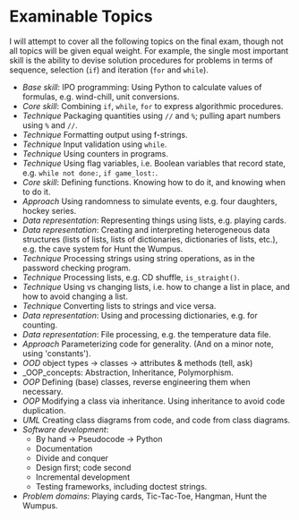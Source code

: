 # Examinable Topics

I will attempt to cover all the following topics on the final exam,
though not all topics will be given equal weight. For example, the
single most important skill is the ability to devise solution procedures
for problems in terms of sequence, selection (`if`) and iteration (`for` and
`while`).

- _Base skill_: IPO programming: Using Python to calculate values of
    formulas, e.g. wind-chill, unit conversions.
- _Core skill_: Combining `if`, `while`, `for` to express algorithmic
    procedures.
- _Technique_ Packaging quantities using `//` and `%`; pulling apart
    numbers using `%` and `//`.
- _Technique_ Formatting output using f-strings.
- _Technique_ Input validation using `while`.
- _Technique_ Using counters in programs.
- _Technique_ Using flag variables, i.e. Boolean variables that
    record state, e.g. `while not done:`, `if game_lost:`.
- _Core skill_: Defining functions. Knowing how to do it, and knowing
    when to do it.
- _Approach_ Using randomness to simulate events, e.g. four
    daughters, hockey series.
- _Data representation_: Representing things using lists, e.g. playing
    cards.
- _Data representation_: Creating and interpreting heterogeneous data
    structures (lists of lists, lists of dictionaries, dictionaries of
    lists, etc.), e.g. the cave system for Hunt the Wumpus.
- _Technique_ Processing strings using string operations, as in the
    password checking program.
- _Technique_ Processing lists, e.g. CD shuffle, `is_straight()`.
- _Technique_ Using vs changing lists, i.e. how to change a list in
    place, and how to avoid changing a list.
- _Technique_ Converting lists to strings and vice versa.
- _Data representation_: Using and processing dictionaries, e.g. for
    counting.
- _Data representation_: File processing, e.g. the temperature data
    file.
- _Approach_ Parameterizing code for generality. (And on a minor
    note, using 'constants').
- _OOD_ object types → classes → attributes & methods (tell, ask)
- _OOP_concepts: Abstraction, Inheritance, Polymorphism.
- _OOP_ Defining (base) classes, reverse engineering them when
    necessary.
- _OOP_ Modifying a class via inheritance. Using inheritance to avoid
    code duplication.
- _UML_ Creating class diagrams from code, and code from class
    diagrams.
- _Software development_:
    -   By hand → Pseudocode → Python
    -   Documentation
    -   Divide and conquer
    -   Design first; code second
    -   Incremental development
    -   Testing frameworks, including doctest strings.
- _Problem domains_: Playing cards, Tic-Tac-Toe, Hangman, Hunt the
    Wumpus.
